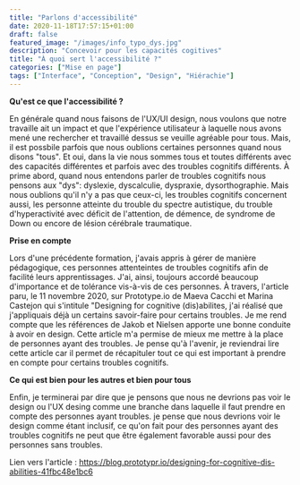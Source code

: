 ```yaml
---
title: "Parlons d'accessibilité"
date: 2020-11-18T17:57:15+01:00
draft: false
featured_image: "/images/info_typo_dys.jpg"
description: "Concevoir pour les capacités cogitives"
title: "À quoi sert l'accessibilité ?"
categories: ["Mise en page"]
tags: ["Interface", "Conception", "Design", "Hiérachie"]
---
```


**Qu'est ce que l'accessibilité ?**

En générale quand nous faisons de l'UX/UI design, nous voulons que notre travaille ait un impact et que l'expérience utilisateur à laquelle nous avons mené une rechercher et travaillé dessus se veuille agréable pour tous. Mais, il est possbile parfois que nous oublions certaines personnes quand nous disons "tous".
Et oui, dans la vie nous sommes tous et toutes différents avec des capacités différentes et parfois avec des troubles cognitifs différents. 
À prime abord, quand nous entendons parler de troubles cognitifs nous pensons aux "dys": dyslexie, dyscalculie, dyspraxie, dysorthographie. Mais nous oublions qu'il n'y a pas que ceux-ci, les troubles cognitifs concernent aussi, les personne atteinte du trouble du spectre autistique, du trouble d'hyperactivité avec déficit de l'attention, de démence, de syndrome de Down ou encore de lésion  cérébrale traumatique.

**Prise en compte**

Lors d'une précédente formation, j'avais appris à gérer de manière pédagogique, ces personnes attenteintes de troubles cognitifs afin de facilité leurs apprentissages. J'ai, ainsi, toujours accordé beaucoup d'importance et de tolérance vis-à-vis de ces personnes. 
À travers, l'article paru, le 11 novembre 2020, sur Prototype.io de Maeva Cacchi et Marina Castejon qui s'intitule "Designing for cognitive (dis)abilites, j'ai réalisé que j'appliquais déjà un certains savoir-faire pour certains troubles. Je me rend compte que les références de Jakob et Nielsen apporte une bonne conduite à avoir en design. Cette article m'a permise de mieux me mettre à la place de personnes ayant des troubles. Je pense qu'à l'avenir, je reviendrai lire cette article car il permet de récapituler tout ce qui est important à prendre en compte pour certains troubles cognitifs. 

**Ce qui est bien pour les autres et bien pour tous**

Enfin, je terminerai par dire que je pensons que nous ne devrions pas voir le design ou l'UX desing comme une branche dans laquelle il faut prendre en compte des personnes ayant troubles. je pense que nous devrions voir le design comme étant inclusif, ce qu'on fait pour des personnes ayant des troubles cognitifs ne peut que être également favorable aussi pour des personnes sans troubles.

Lien vers l'article : https://blog.prototypr.io/designing-for-cognitive-dis-abilities-41fbc48e1bc6